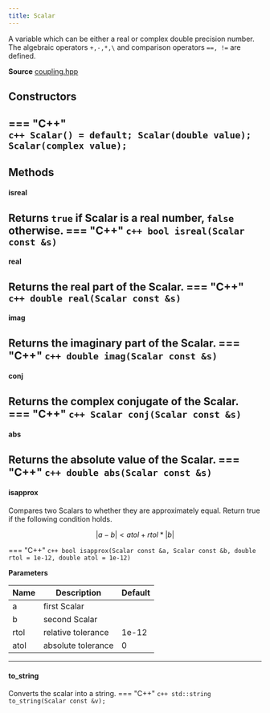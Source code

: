 ```yaml
---
title: Scalar
---
```


A variable which can be either a real or complex double precision number. The algebraic operators `+,-,*,\` and comparison operators `==, !=` are defined.

**Source** [coupling.hpp](https://github.com/awietek/xdiag/blob/main/xdiag/operators/scalar.hpp)

## Constructors

=== "C++"	
	```c++
	Scalar() = default;
	Scalar(double value);
	Scalar(complex value);
	```
---

## Methods

#### isreal

Returns `true` if Scalar is a real number, `false` otherwise. 
=== "C++" 
	```c++
	bool isreal(Scalar const &s)
	```
---

#### real

Returns the real part of the Scalar.
=== "C++" 
	```c++
	double real(Scalar const &s)
	```
---

#### imag

Returns the imaginary part of the Scalar.
=== "C++" 
	```c++
	double imag(Scalar const &s)
	```
---

#### conj

Returns the complex conjugate of the Scalar.
=== "C++" 
	```c++
	Scalar conj(Scalar const &s)
	```
---

#### abs

Returns the absolute value of the Scalar.
=== "C++" 
	```c++
	double abs(Scalar const &s)
	```
---

#### isapprox

Compares two Scalars to whether they are approximately equal. 
Return true if the following condition holds.

$$ | a - b | < atol + rtol*|b| $$


=== "C++" 
	```c++
	bool isapprox(Scalar const &a, Scalar const &b, double rtol = 1e-12, double atol = 1e-12)
	```

**Parameters**

| Name | Description        | Default |
|------|--------------------|---------|
| a    | first Scalar       |         |
| b    | second Scalar      |         |
| rtol | relative tolerance | 1e-12   |
| atol | absolute tolerance | 0       |

---

#### to_string

Converts the scalar into a string.
=== "C++" 
	```c++
	std::string to_string(Scalar const &v);
	```
